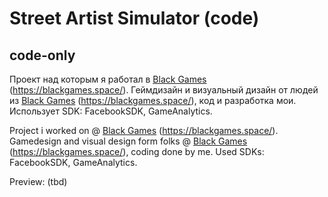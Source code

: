 # Street Artist Simulator (code)
 ## code-only

Проект над которым я работал в [Black Games](https://github.com/blackgames-space) (https://blackgames.space/).
Геймдизайн и визуальный дизайн от людей из [Black Games](https://github.com/blackgames-space) (https://blackgames.space/), код и разработка мои.
Использует SDK: FacebookSDK, GameAnalytics.

Project i worked on @ [Black Games](https://github.com/blackgames-space) (https://blackgames.space/).
Gamedesign and visual design form folks @ [Black Games](https://github.com/blackgames-space) (https://blackgames.space/), coding done by me.
Used SDKs: FacebookSDK, GameAnalytics.

Preview: (tbd)
